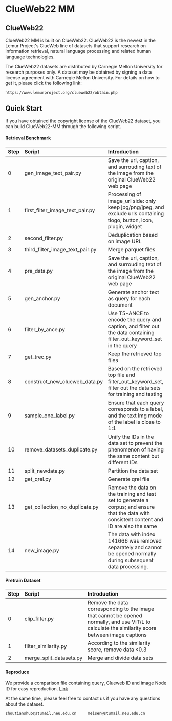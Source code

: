 # ClueWeb22 MM 

## ClueWeb22

ClueWeb22 MM is built on ClueWeb22. ClueWeb22 is the newest in the Lemur Project's ClueWeb line of datasets that support research on information retrieval, natural language processing and related human language technologies. 

The ClueWeb22 datasets are distributed by Carnegie Mellon University for research purposes only. A dataset may be obtained by signing a data license agreement with Carnegie Mellon University. For details on how to get it, please click the following link:

```bash
https://www.lemurproject.org/clueweb22/obtain.php
```


## Quick Start

If you have obtained the copyright license of the ClueWeb22 dataset, you can build ClueWeb22-MM through the following script.

#### Retrieval Benchmark

|Step|Script|Introduction|
|--|:-----|:-----|
|0|gen_image_text_pair.py|Save the url, caption, and surrouding text of the image from the original ClueWeb22 web page|
|1|first_filter_image_text_pair.py|Processing of image_url side: only keep jpg/png/jpeg, and exclude urls containing tlogo, button, icon, plugin, widget|
|2|second_filter.py|Deduplication based on image URL|
|3|third_filter_image_text_pair.py|Merge parquet files|
|4|pre_data.py|Save the url, caption, and surrouding text of the image from the original ClueWeb22 web page|
|5|gen_anchor.py|Generate anchor text as query for each document|
|6|filter_by_ance.py|Use T5-ANCE to encode the query and caption, and filter out the data containing filter_out_keyword_set in the query|
|7|get_trec.py|Keep the retrieved top files|
|8|construct_new_clueweb_data.py|Based on the retrieved top file and filter_out_keyword_set, filter out the data sets for training and testing|
|9|sample_one_label.py|Ensure that each query corresponds to a label, and the text img mode of the label is close to 1:1|
|10|remove_datasets_duplicate.py|Unify the IDs in the data set to prevent the phenomenon of having the same content but different IDs|
|11|split_newdata.py|Partition the data set|
|12|get_qrel.py|Generate qrel file|
|13|get_collection_no_duplicate.py|Remove the data on the training and test set to generate a corpus; and ensure that the data with consistent content and ID are also the same|
|14|new_image.py|The data with index 141666 was removed separately and cannot be opened normally during subsequent data processing.|

#### Pretrain Dataset

|Step|Script|Introduction|
|--|:-----|:-----|
|0|clip_filter.py|Remove the data corresponding to the image that cannot be opened normally, and use VIT/L to calculate the similarity score between image captions|
|1|filter_similarity.py|According to the similarity score, remove data <0.3|
|2|merge_split_datasets.py|Merge and divide data sets|

#### Reproduce

We provide a comparison file containing query, Clueweb ID and image Node ID for easy reproduction. [Link](https://drive.google.com/file/d/1-YpszaRx_sEBLITh_BY_R42SmkGrcvXx/view?usp=sharing)

At the same time, please feel free to contact us if you have any questions about the dataset.
```
zhoutianshuo@stumail.neu.edu.cn     meisen@stumail.neu.edu.cn  
```
